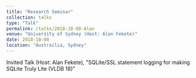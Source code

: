 ```yaml
---
title: "Research Seminar"
collection: talks
type: "Talk"
permalink: /talks/2018-10-08-Alan
venue: "University of Sydney (Host: Alan Fekete)"
date: 2018-10-08
location: "Austrailia, Sydney"
---
```


Invited Talk (Host: Alan Fekete), "SQLite/SSL statement logging for making SQLite Truly Lite (VLDB 18)"